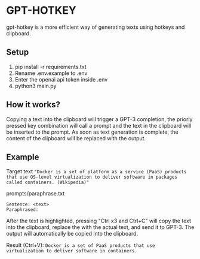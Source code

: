 # GPT-HOTKEY
gpt-hotkey is a more efficient way of generating texts using hotkeys and clipboard. 

## Setup
1. pip install -r requirements.txt
2. Rename .env.example to .env
3. Enter the openai api token inside .env
4. python3 main.py


##  How it works?
Copying a text into the clipboard will trigger a GPT-3 completion, the priorly pressed key combination will call a prompt and the text in the clipboard will be inserted to the prompt. As soon as text generation is complete, the content of the clipboard will be replaced with the  output.

## Example
Target text
```"Docker is a set of platform as a service (PaaS) products that use OS-level virtualization to deliver software in packages called containers. (Wikipedia)" ``` 

prompts/paraphrase.txt
```
Sentence: <text>
Paraphrased:
```
After the text is highlighted, pressing "Ctrl x3 and Ctrl+C" will copy the text into the clipboard, replace the <text> with the actual text, and send it to GPT-3. The output will automatically be copied into the clipboard.

Result (Ctrl+V):
```Docker is a set of PaaS products that use virtualization to deliver software in containers.```


